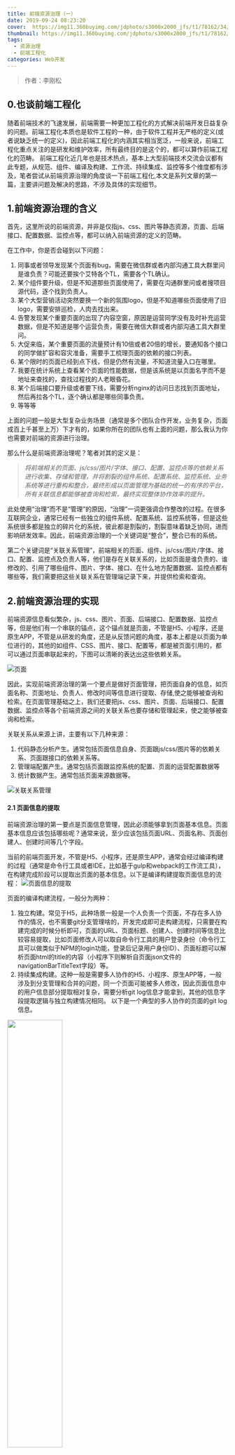 ```yaml
---
title: 前端资源治理（一）
date: 2019-09-24 08:23:20
cover:  https://img11.360buyimg.com/jdphoto/s3000x2000_jfs/t1/78162/34/8449/187534/5d6735b7E2d6d21bb/1736ca1625d0ed3d.jpg
thumbnail: https://img11.360buyimg.com/jdphoto/s3000x2000_jfs/t1/78162/34/8449/187534/5d6735b7E2d6d21bb/1736ca1625d0ed3d.jpg
tags: 
  - 资源治理
  - 前端工程化
categories: Web开发
---
```


> 作者：李刚松

## 0.也谈前端工程化 
随着前端技术的飞速发展，前端需要一种更加工程化的方式解决前端开发日益复杂的问题。前端工程化本质也是软件工程的一种，由于软件工程并无严格的定义(或者说缺乏统一的定义)，因此前端工程化的内涵其实相当宽泛，一般来说，前端工程化重点关注的是研发和维护效率，所有最终目的是这个的，都可以算作前端工程化的范畴。
前端工程化近几年也是技术热点，基本上大型前端技术交流会议都有此专题，从规范、组件、编译及构建、工作流、持续集成、监控等多个维度都有涉及，笔者尝试从前端资源治理的角度谈一下前端工程化,本文是系列文章的第一篇，主要讲问题及解决的思路，不涉及具体的实现细节。
<!--more-->
## 1.前端资源治理的含义
首先，这里所说的前端资源，并非是仅指js、css、图片等静态资源，页面、后端接口、配置数据、监控点等，都可以纳入前端资源的定义的范畴。

在工作中，你是否会碰到以下问题：
1. 同事或者领导发现某个页面有bug，需要在微信群或者内部沟通工具大群里问是谁负责？可能还要挨个艾特各个TL，需要各个TL确认。
2. 某个组件要升级，但是不知道那些页面使用了，需要在沟通群里问或者搜项目源代码，逐个找到负责人。
3. 某个大型营销活动突然要换一个新的氛围logo，但是不知道哪些页面使用了旧logo，需要安排巡检，人肉去找出来。
4. 告警发现某个重要页面的出现了内容空窗，原因是运营同学没有及时补充运营数据，但是不知道是哪个运营负责，需要在微信大群或者内部沟通工具大群里问。
5. 大促来临，某个重要页面的流量预计有10倍或者20倍的增长，要通知各个接口的同学做扩容和容灾准备，需要手工梳理页面的依赖的接口列表。
6. 某个限时的页面已经到点下线，但是仍然有流量，不知道流量入口在哪里。
7. 我要在统计系统上查看某个页面的性能数据，但是该系统是以页面名字而不是地址来查找的，查找过程找的人老眼昏花。
8. 某个后端接口要升级或者要下线，需要分析nginx的访问日志找到页面地址，然后再拉各个TL，逐个确认都是哪些同事负责。
9. 等等等

上面的问题一般是大型复杂业务场景（通常是多个团队合作开发，业务复杂，页面成百上千甚至上万）下才有的，如果你所在的团队也有上面的问题，那么我认为你也需要对前端的资源进行治理。

那么什么是前端资源治理呢？笔者对其的定义是：
><em>将前端相关的页面、js/css/图片/字体、接口、配置、监控点等的依赖关系进行收集、存储和管理，并将割裂的组件系统、配置系统、监控系统、业务系统等进行重构和整合，最终形成以页面管理为基础的统一的有序的平台，所有关联信息都能够被查询和检索，最终实现整体协作效率的提升。</em>

此处使用“治理”而不是“管理”的原因，“治理”一词更强调合作整改的过程。在很多互联网企业，通常已经有一些独立的组件系统、配置系统、监控系统等，但是这些系统很多都是独立的碎片化的系统，彼此都是割裂的，割裂意味着缺乏协同，进而影响研发效率。因此，前端资源治理的一个关键词是“整合”，整合已有的系统。

第二个关键词是“关联关系管理”，前端相关的页面、组件、js/css/图片/字体、接口、配置、监控点及负责人等，他们是存在关联关系的，比如页面是谁负责的、谁修改的、引用了哪些组件、图片、字体、接口、在什么地方配置数据、监控点都有哪些等，我们需要把这些关联关系在管理端记录下来，并提供检索和查询。


## 2.前端资源治理的实现
前端资源信息看似繁杂，js、css、图片、页面、后端接口、配置数据、监控点等，但是他们有一个串联的锚点，这个锚点就是页面，不管是H5、小程序，还是原生APP，不管是从研发的角度，还是从反馈问题的角度，基本上都是以页面为单位进行的，其他的如组件、CSS、图片、接口、配置等，都是被页面引用的，都可以通过页面串联起来的，下图可以清晰的表达出这些依赖关系。

![页面](https://img11.360buyimg.com/jdphoto/s1187x557_jfs/t1/60034/13/9411/74040/5d6f15f5E908267d0/2da1e3fdff61c788.png)

因此，实现前端资源治理的第一个要点是做好页面管理，把页面自身的信息，如页面名称、页面地址、负责人、修改时间等信息进行提取、存储,使之能够被查询和检索。在页面管理基础之上，我们还要把js、css、图片、页面、后端接口、配置数据、监控点等各个前端资源之间的关联关系也要存储和管理起来，使之能够被查询和检索。

关联关系从来源上讲，主要有以下几种来源：
1. 代码静态分析产生。通常包括页面信息自身、页面跟js/css/图片等的依赖关系、页面跟接口的依赖关系等。
2. 管理端配置产生。通常包括页面跟监控系统的配置、页面的运营配置数据等
3. 统计数据产生。通常包括页面来源数据等。

![关联关系管理](https://img11.360buyimg.com/jdphoto/s1065x705_jfs/t1/75735/10/9225/32429/5d6f1743E9da72389/e07d883ee6dfc51a.png)

#### 2.1 页面信息的提取
前端资源治理的第一要点是页面信息管理，因此必须能够拿到页面基本信息。页面基本信息应该包括哪些呢？通常来说，至少应该包括页面URL、页面名称、页面创建人、创建时间等几个字段。

当前的前端页面开发，不管是H5、小程序，还是原生APP，通常会经过编译构建的过程（通常是命令行工具或者IDE，比如基于gulp和webpack的工作流工具），在构建完成阶段可以提取出页面的基本信息。以下是编译构建提取页面信息的流程：
![页面信息的提取](https://img11.360buyimg.com/jdphoto/s762x445_jfs/t1/64924/37/9126/24880/5d6e8e53E5ca79145/6f646b4910b1dbbb.png)

页面的编译构建流程，一般分为两种：
1. 独立构建。常见于H5，此种场景一般是一个人负责一个页面，不存在多人协作的情况，也不需要git分支管理啥的，开发完成即可走构建流程，只需要在构建完成的时候分析即可，页面的URL、页面标题、创建人、创建时间等信息比较容易提取，比如页面修改人可以取自命令行工具的用户登录身份（命令行工具可以做类似于NPM的login功能，登录后记录用户身份ID）、页面标题可以解析页面html的title的内容（小程序下则解析自页面json文件的navigationBarTitleText字段）等。
2. 持续集成构建。这种一般是需要多人协作的H5、小程序、原生APP等，一般涉及到分支管理和合并的问题，同一个页面可能被多人修改，因此页面信息中的用户信息部分提取相对复杂，需要分析git log信息才能拿到，其他的信息字段提取逻辑与独立构建情况相同。
以下是一个典型的多人协作的页面的git log信息。
<img src="https://img11.360buyimg.com/jdphoto/s1302x832_jfs/t1/73369/13/6946/175119/5d5157d1E2105714f/efcdf4cca35fa064.png" width="50%" height="50%">

对于上面的情况，我们可以考虑定一个规则，比如取最近的5条log，并移除持续集成系统生成的log，管理端存储的时候回，以用户名+时间为key，去掉重复的部分。

构建流程分析出页面基本信息后，需提交到管理端保存，所以管理端需要提供post接口。管理端以此为基础，形成”页面管理系统“。

#### 2.2 代码静态分析出的关联关系
构建流程除可以分析基本信息外，还可以分析出页面的版本信息，比如页面依赖的组件依赖表、静态资源依赖表(js/css/图片)、接口依赖表、修改人、修改时间等。
静态依赖分析通常有3种方式：
1. 基于AST的依赖分析。
AST就是抽象语法树，目前前端对他的研究和使用越来越广泛，webpack内部就使用了acorn这个AST分析库。借助于webpack强大的模块解析和依赖分析能力，我们可以拿到js与npm组件、css与背景图等之间的关联关系（可以在webpack的after-resolve钩子中进行分析）。另外，除了构建前的依赖关系，我们还可以拿到构建处理后的资源依赖关系（可以在webpac的emit钩子中进行分析），前者我们称为引用依赖关系（包括静态资源依赖表、组件依赖表），后者我们称为发布依赖关系。
2. 基于DOM操作的依赖分析。
webpack并不是以html为入口的，但是实际上我们的开发的入口可以认为就是页面，借助于JsDom等强大的类库，我们可以用我们熟悉的前端的DOM操作来分析html页面对js、css、图片等的依赖关系。
3. 基于正则匹配的依赖分析。
页面对于接口的依赖分析，由于这种是非明确的代码依赖关系，所以一般通过正则匹配来解析。一般对代码有一定的约束规则，比如不用用变量拼接接口地址。这个解析不会如AST那么精确，但是只要约定规则，基本上都能满足需求。可以考虑把此类实现封装为webpack的loader。
![关联信息的提取](https://img11.360buyimg.com/jdphoto/s1001x580_jfs/t1/63972/16/9196/24515/5d6e8f13Ee5583ec2/cd6021d6c45e2f56.png)
上面的第一种和第三种的分析，都应该是一个递归分析过程，最终生成页面的静态资源依赖表、组件依赖表、接口依赖表等。这些信息提交到管理端进行保存。

#### 2.3 管理系统之间的关联关系
在很多互联网企业，通常已经有一些独立的成熟的CMS系统（如给运营用的内容配置系统，配置活动时间、商品ID等）、监控系统（如测速系统、业务监控系统、异常监控系统）等，通常这些系统由不同的团队开发，而且经常都有一个叫做"页面管理"的东西，且要手工配置页面地址。这些系统中的监控点配置、运营配置等信息，都是以页面维度进行创建和使用的，但是这些信息很难通过对前端代码静态分析的方法进行提取（比如运营配置信息，这个可以是前端直接使用，也可能是后端使用，要分析的话两端代码都要分析，比较麻烦）。我们的思路应该是在管理端通过页面管理来进行关联，实质上是要做系统整合。

整合的思路也比较简单，就是原来各个系统废弃掉原来自身的”页面管理“，而是使用前面静态分析提取到的统一的页面管理，监控系统、运营配置系统等系统都可以以此为入口进入，从而把页面相关的各个管理系统关联起来，进而把各种能力串联。
![管理系统的关联](https://img11.360buyimg.com/jdphoto/s815x487_jfs/t1/79814/31/9124/24005/5d6e8f5bEff12c5ee/3a87b35bf6595925.png)

#### 2.4 统计数据产生的关联关系
对于大型应用来说，一般都有一些业务统计数据，最典型的就是点击流数据了。这种数据既不在代码中，也不在管理端配置，而且通过统计和分析才能拿到。前面提到的“某个限时的页面已经到点下线，但是仍然有流量，不知道流量入口在哪里”这种问题的解决，其实依赖于点击流的统计分析数据了，点击流系统一般都有“来源分析”，这种数据也不是敏感数据，所以可以考虑跟页面管理做关联和整合，或者提供API给页面管理系统。另外还有一个例子就是，接口和页面的关联关系，前面提到通过静态分析得到的页面和接口的依赖表有可能不够准确，但是接口访问Web Server的时候，一般都有access.log，可以通过access.log来做分析，拿到比较完整的页面依赖的接口信息，以及接口依赖的页面信息，有些接口的调用需要有open api的那种注册调用机制，就另当别论了。
![统计系统的关联](https://img11.360buyimg.com/jdphoto/s798x545_jfs/t1/49549/18/9573/24174/5d6e8fa1E97ed2043/01f2e6fad7b0bc29.png)

#### 2.5 关联关系的查询和存储
管理端应该提供正反两个方向的查询和检索能力：
1. 正向查询。通过页面来查询依赖的组件、静态资源(js/css/图片)、后端接口等。此种比较简单，因为提交的时候已经有完整的依赖信息，只需要提供简单的查询。
2. 反向查询。通过组件、静态资源、接口、运营配置信息、监控配置信息等，反查有哪些页面依赖。

对于关联关系的存储，用关系型DB的话，一般只能使用like查询，可能要扫描全表，因而性能比较差，可以考虑存储到MongoDB中创建索引，或者存储到ElasticSearch中建立索引。

#### 2.6 其他
前面提到的，其实有一个假设的前提“只有一个Web应用，且接口都是前端发起的”，但是对于其他情况，思路是类似的：
1. 多应用（业务）。多应用情况，通常要在页面管理的上一层加上“应用管理”，即页面属于哪一个应用(业务)。对于同一个页面投放在不同应用的场景，可能页面还得加上渠道标识。
2. 页面直出（服务端渲染）。对于页面直出逻辑的代码，做前面类似的分析即可。
另外，本文主要是探讨从前端视角考虑问题，所以关联核心是页面管理，但是从整体技术架构视角，可能就不是了。

## 3.结语
本文探讨了前端资源治理的含义以及要解决的问题，并介绍了实现前端资源治理的思路，是笔者近期在前端工程化方面的思考，部分已经完成，部分正在推进。本文并不涉及实现的细节，细节在后面的系列文章中进一步讲解。
前端治理的两个关键点，一个是系统整合，一个是关联关系管理，整体串联的核心是页面管理。